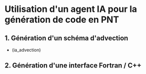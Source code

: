 # Utilisation d'un agent IA pour la génération de code en PNT

## 1. Génération d'un schéma d'advection

- (ia_advection)

## 2. Génération d'une interface Fortran / C++
